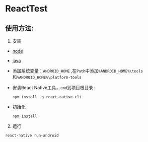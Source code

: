 # ReactTest

## 使用方法:

1. 安装

  - [node](https://nodejs.org/en/download/)
  - [java](http://www.oracle.com/technetwork/java/javase/downloads/jdk8-downloads-2133151.html)
  - 添加系统变量：`ANDROID_HOME` ,在`Path`中添加`%ANDROID_HOME%\tools`和`%ANDROID_HOME%\platform-tools`

  - 安装React Native工具，`cmd`到项目根目录 :

    ```shell
    npm install -g react-native-cli
    ```

  - 初始化

    ```shell
    npm install
    ```

2. 运行

  ```shell
  react-native run-android
  ```
